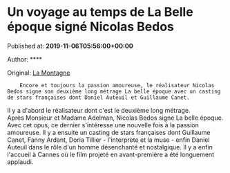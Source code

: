 
# Un voyage au temps de La Belle époque signé Nicolas Bedos

Published at: **2019-11-06T05:56:00+00:00**

Author: ****

Original: [La Montagne](https://www.lamontagne.fr/paris-75000/loisirs/un-voyage-au-temps-de-la-belle-epoque-signe-nicolas-bedos_13678115/)


        Encore et toujours la passion amoureuse, le réalisateur Nicolas Bedos signe son deuxième long métrage La belle époque avec un casting de stars françaises dont Daniel Auteuil et Guillaume Canet.
      
Il y a d'abord le réalisateur dont c'est le deuxième long métrage. Après Monsieur et Madame Adelman, Nicolas Bedos signe La belle époque. Avec cet opus, ce dernier s'intéresse une nouvelle fois à la passion amoureuse. Il y a ensuite un casting de stars françaises dont Guillaume Canet, Fanny Ardant, Doria Tillier - l'interprète et la muse - enfin Daniel Auteuil dans le rôle d'un homme désenchanté et nostalgique. Il y a enfin l'accueil à Cannes où le film projeté en avant-première a été longuement applaudi.
